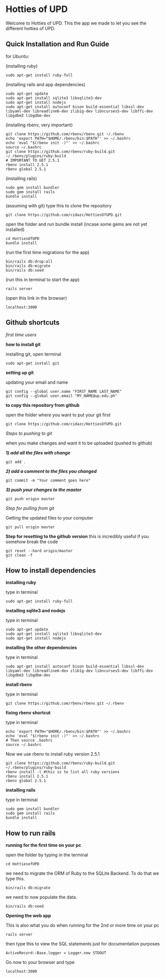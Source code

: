 # Hotties of UPD

Welcome to Hotties of UPD. This the app we made to let you see the different hotties of UPD.

## Quick Installation and Run Guide
for Ubuntu:

(installing ruby)
```
sudo apt-get install ruby-full
```

(installing rails and app dependencies)
```
sudo apt-get update
sudo apt-get install sqlite3 libsqlite3-dev
sudo apt-get install nodejs
sudo apt-get install autoconf bison build-essential libssl-dev libyaml-dev libreadline6-dev zlib1g-dev libncurses5-dev libffi-dev libgdbm3 libgdbm-dev
```

(installing rbenv, very important)
```
git clone https://github.com/rbenv/rbenv.git ~/.rbenv
echo 'export PATH="$HOME/.rbenv/bin:$PATH"' >> ~/.bashrc
echo 'eval "$(rbenv init -)"' >> ~/.bashrc
source ~/.bashrc
git clone https://github.com/rbenv/ruby-build.git ~/.rbenv/plugins/ruby-build
# IMPORTANT TO GET 2.5.1
rbenv install 2.5.1
rbenv global 2.5.1
```
(installing rails)
```
sudo gem install bundler
sudo gem install rails
bundle install
```

(assuming with git)
type this to clone the repository
```
git clone https://github.com/cidazc/HottiesOfUPD.git
```

open the folder and run bundle install (incase some gems are not yet installed)
```
cd HottiesOfUPD
bundle install
```

(run the first time migrations for the app)
```
bin/rails db:drop:all
bin/rails db:migrate
bin/rails db:seed
```

(run this in terminal to start the app)
```
rails server
```
(open this link in the browser)
```
localhost:3000
```


## Github shortcuts

*first time users*

**how to install git**

installing git, open terminal

```
sudo apt-get install git
```

**setting up git**

updating your email and name

```
git config --global user.name "FIRST_NAME LAST_NAME"
git config --global user.email "MY_NAME@up.edu.ph"
```

**to copy this repository from github**

open the folder where you want to put your git first
```
git clone https://github.com/cidazc/HottiesOfUPD.git
```

*Steps to pushing to git*

when you make changes and want it to be uploaded (pushed to github)

***1) add all the files with change***
```
git add .
```

***2) add a comment to the files you changed***
```
git commit -m "Your comment goes here"
```

***3) push your changes to the master***
```
git push origin master
```


*Step for pulling from git*

Getting the updated files to your computer
```
git pull origin master
```

**Step for resetting to the github version**
this is incredibly useful if you somehow break the code
```
git reset --hard origin/master
git clean -f

```

## How to install dependencies

**installing ruby**

type in terminal
```
sudo apt-get install ruby-full
```

**installing sqlite3 and nodejs**

type in terminal
```
sudo apt-get update
sudo apt-get install sqlite3 libsqlite3-dev
sudo apt-get install nodejs
```

**installing the other dependencies**

type in terminal
```
sudo apt-get install autoconf bison build-essential libssl-dev libyaml-dev libreadline6-dev zlib1g-dev libncurses5-dev libffi-dev libgdbm3 libgdbm-dev
```

**install rbenv**

type in terminal
```
git clone https://github.com/rbenv/rbenv.git ~/.rbenv
```

**fixing rbenv shortcut**

type in terminal
```
echo 'export PATH="$HOME/.rbenv/bin:$PATH"' >> ~/.bashrc
echo 'eval "$(rbenv init -)"' >> ~/.bashrc
# Then source .bashrc
source ~/.bashrc
```

Now we use rbenv to install ruby version 2.5.1
```
git clone https://github.com/rbenv/ruby-build.git ~/.rbenv/plugins/ruby-build
rbenv install -l #this is to list all ruby versions
rbenv install 2.5.1
rbenv global 2.5.1
```


**installing rails**

type in terminal
```
sudo gem install bundler
sudo gem install rails
bundle install
```

## How to run rails

**running for the first time on your pc**

open the folder by
typing in the terminal
```
cd HottiesofUPD
```

we need to migrate the ORM of Ruby to the SQLite Backend. To do that we type this.
```
bin/rails db:migrate
```
we need to now populate the data.
```
bin/rails db:seed
```


**Opening the web app**

This is also what you do when running for the 2nd or more time on your pc
```
rails server
```

then type this to view the SQL statements
just for documentation purposes
```
ActiveRecord::Base.logger = Logger.new STDOUT
```


Go now to your browser and type

```
localhost:3000
```
